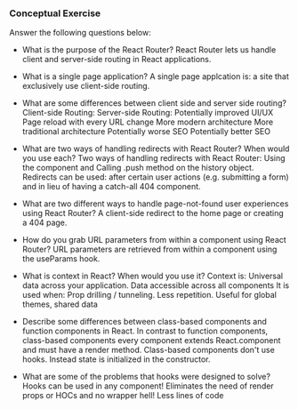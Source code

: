 ### Conceptual Exercise

Answer the following questions below:

- What is the purpose of the React Router?
  React Router lets us handle client and server-side routing in React applications.

- What is a single page application?
  A single page applcation is: a site that exclusively use client-side routing.

- What are some differences between client side and server side routing?
  Client-side Routing:            Server-side Routing:
  Potentially improved UI/UX      Page reload with every URL change
  More modern architecture        More traditional architecture
  Potentially worse SEO           Potentially better SEO

- What are two ways of handling redirects with React Router? When would you use each?
  Two ways of handling redirects with React Router: Using the <Redirect> component and Calling .push method on the history object.
  Redirects can be used: after certain user actions (e.g. submitting a form) and in lieu of having a catch-all 404 component.

- What are two different ways to handle page-not-found user experiences using React Router?
  A client-side redirect to the home page or creating a 404 page.

- How do you grab URL parameters from within a component using React Router?
  URL parameters are retrieved from within a component using the useParams hook.

- What is context in React? When would you use it?
  Context is: Universal data across your application. Data accessible across all components
  It is used when: Prop drilling / tunneling. Less repetition. Useful for global themes, shared data

- Describe some differences between class-based components and function
  components in React.
  In contrast to function components, class-based components every component extends React.component and must have a render method.
  Class-based components don't use hooks. Instead state is initialized in the constructor.

- What are some of the problems that hooks were designed to solve?
  Hooks can be used in any component!
  Eliminates the need of render props or HOCs and no wrapper hell!
  Less lines of code
